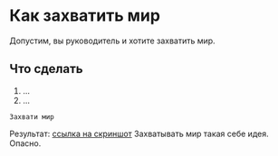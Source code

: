# Как захватить мир
Допустим, вы руководитель и хотите захватить мир.

## Что сделать

1. ... 
2. ...
``` 
Захвати мир
```
Результат:
[ссылка на скриншот]()
Захватывать мир такая себе идея. Опасно.
